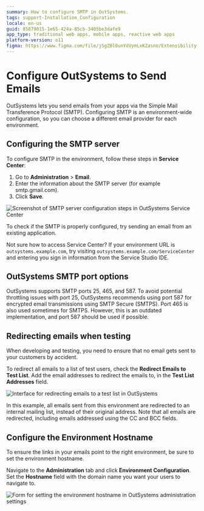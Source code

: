 ```yaml
---
summary: How to configure SMTP in OutSystems.
tags: support-Installation_Configuration
locale: en-us
guid: 85879015-1e65-424a-85cb-3405be3dafe9
app_type: traditional web apps, mobile apps, reactive web apps
platform-version: o11
figma: https://www.figma.com/file/jSgZ0l0unYdVymLxKZasno/Extensibility-and-Integration?type=design&node-id=418%3A80&mode=design&t=8a1ub9syb4QKHbuk-1
---
```


# Configure OutSystems to Send Emails

OutSystems lets you send emails from your apps via the Simple Mail Transference Protocol (SMTP). Configuring SMTP is an environment-wide configuration, so you can choose a different email provider for each environment.

## Configuring the SMTP server

To configure SMTP in the environment, follow these steps in **Service Center**:

1. Go to **Administration** > **Email**.
1. Enter the information about the SMTP server (for example smtp.gmail.com).
1. Click **Save**.

![Screenshot of SMTP server configuration steps in OutSystems Service Center](images/configure-outsystems-to-send-emails-1.png "SMTP Server Configuration in OutSystems Service Center")

To check if the SMTP is properly configured, try sending an email from an existing application.

<div class="info" markdown="1">

Not sure how to access Service Center? If your environment URL is `outsystems.example.com`, try visiting `outsystems.example.com/ServiceCenter` and entering you sign in information from the Service Studio IDE.

</div>

## OutSystems SMTP port options

OutSystems supports SMTP ports 25, 465, and 587. To avoid potential throttling issues with port 25,  OutSystems recommends using port 587 for encrypted email transmissions using SMTP Secure (SMTPS). Port 465 is also used sometimes for SMTPS. However, this is an outdated implementation, and port 587 should be used if possible. 

## Redirecting emails when testing

When developing and testing, you need to ensure that no email gets sent to your customers by accident.

To redirect all emails to a list of test users, check the **Redirect Emails to Test List**. Add the email addresses to redirect the emails to, in the **Test List Addresses** field.

![Interface for redirecting emails to a test list in OutSystems](images/configure-outsystems-to-send-emails-2.png "Redirecting Emails to Test List in OutSystems")

In this example, all emails sent from this environment are redirected to an internal mailing list, instead of their original address.
Note that all emails are redirected, including emails addressed using the CC and BCC fields.


## Configure the Environment Hostname

To ensure the links in your emails point to the right environment, be sure to set the environment hostname.

Navigate to the **Administration** tab and click **Environment Configuration**. Set the **Hostname** field with the domain name you want your users to navigate to.

![Form for setting the environment hostname in OutSystems administration settings](images/configure-outsystems-to-send-emails-3.png "Setting Environment Hostname in OutSystems")
